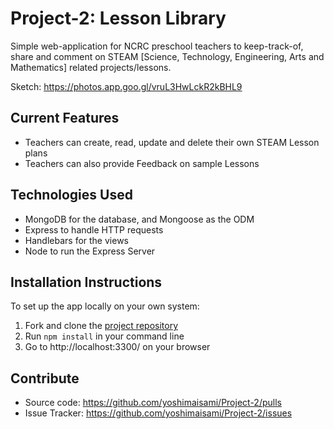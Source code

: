 # Project-2: Lesson Library

Simple web-application for NCRC preschool teachers to keep-track-of, share and comment on STEAM [Science, Technology, Engineering, Arts and Mathematics] related projects/lessons.

Sketch: https://photos.app.goo.gl/vruL3HwLckR2kBHL9

## Current Features

- Teachers can create, read, update and delete their own STEAM Lesson plans
- Teachers can also provide Feedback on sample Lessons

## Technologies Used

- MongoDB for the database, and Mongoose as the ODM
- Express to handle HTTP requests
- Handlebars for the views
- Node to run the Express Server

## Installation Instructions

To set up the app locally on your own system:

1. Fork and clone the [project repository](https://github.com/yoshimaisami/Project-2)
2. Run `npm install` in your command line
3. Go to http://localhost:3300/ on your browser

## Contribute

- Source code: https://github.com/yoshimaisami/Project-2/pulls
- Issue Tracker: https://github.com/yoshimaisami/Project-2/issues
